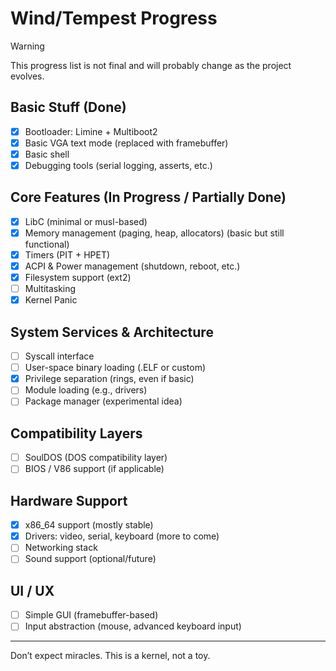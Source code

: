 # Wind/Tempest Progress

> [!WARNING]
> This progress list is not final and will probably change as the project evolves.

## Basic Stuff (Done)

- [x] Bootloader: Limine + Multiboot2
- [x] Basic VGA text mode (replaced with framebuffer)
- [x] Basic shell
- [x] Debugging tools (serial logging, asserts, etc.)

## Core Features (In Progress / Partially Done)

- [x] LibC (minimal or musl-based)
- [x] Memory management (paging, heap, allocators) (basic but still functional)
- [x] Timers (PIT + HPET)
- [x] ACPI & Power management (shutdown, reboot, etc.)
- [x] Filesystem support (ext2)
- [ ] Multitasking
- [x] Kernel Panic

## System Services & Architecture

- [ ] Syscall interface
- [ ] User-space binary loading (.ELF or custom)
- [x] Privilege separation (rings, even if basic)
- [ ] Module loading (e.g., drivers)
- [ ] Package manager (experimental idea)

## Compatibility Layers

- [ ] SoulDOS (DOS compatibility layer)
- [ ] BIOS / V86 support (if applicable)

## Hardware Support

- [x] x86_64 support (mostly stable)
- [x] Drivers: video, serial, keyboard (more to come)
- [ ] Networking stack
- [ ] Sound support (optional/future)

## UI / UX

- [ ] Simple GUI (framebuffer-based)
- [ ] Input abstraction (mouse, advanced keyboard input)

---

Don’t expect miracles. This is a kernel, not a toy.
